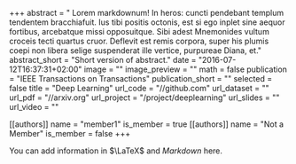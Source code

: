+++
abstract = " Lorem markdownum! In heros: cuncti pendebant templum tendentem bracchiafuit. Ius tibi positis octonis, est si ego inplet sine aequor fortibus, arcebatque missi opposuitque. Sibi adest Mnemonides vultum croceis tecti quartus cruor. Deflevit est remis corpora, super his plumis coepi non libera selige suspenderat ille vertice, purpureae Diana, et."
abstract_short = "Short version of abstract."
date = "2016-07-12T16:37:31+02:00"
image = ""
image_preview = ""
math = false
publication = "IEEE Transactions on Transactions"
publication_short = ""
selected = false
title = "Deep Learning"
url_code = "//github.com"
url_dataset = ""
url_pdf = "//arxiv.org"
url_project = "/project/deeplearning"
url_slides = ""
url_video = ""

[[authors]]
    name = "member1"
    is_member = true
[[authors]]
    name = "Not a Member"
    is_member = false
+++


You can add information in $\LaTeX$ and *Markdown* here.
